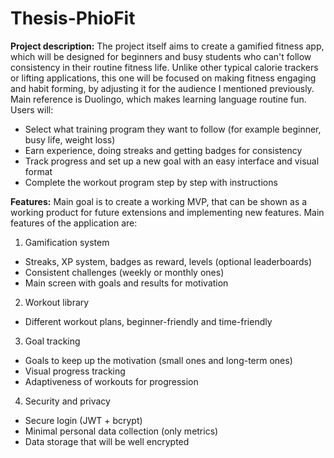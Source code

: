 # Thesis-PhioFit

**Project description:**
The project itself aims to create a gamified fitness app, which will be designed for beginners and busy students who can't follow consistency in their routine fitness life. Unlike other typical calorie trackers or lifting applications, this one will be focused on making fitness engaging and habit forming, by adjusting it for the audience I mentioned previously. Main reference is Duolingo, which makes learning language routine fun.
Users will:
- Select what training program they want to follow (for example beginner, busy life, weight loss)
- Earn experience, doing streaks and getting badges for consistency
- Track progress and set up a new goal with an easy interface and visual format
- Complete the workout program step by step with instructions

**Features:**
Main goal is to create a working MVP, that can be shown as a working product for future extensions and implementing new features.
Main features of the application are:
1.	Gamification system
- Streaks, XP system, badges as reward, levels (optional leaderboards)
- Consistent challenges (weekly or monthly ones)
- Main screen with goals and results for motivation

2.	Workout library
- Different workout plans, beginner-friendly and time-friendly

3.	Goal tracking
- Goals to keep up the motivation (small ones and long-term ones)
- Visual progress tracking
- Adaptiveness of workouts for progression

4.	Security and privacy
- Secure login (JWT + bcrypt)
- Minimal personal data collection (only metrics)
- Data storage that will be well encrypted
